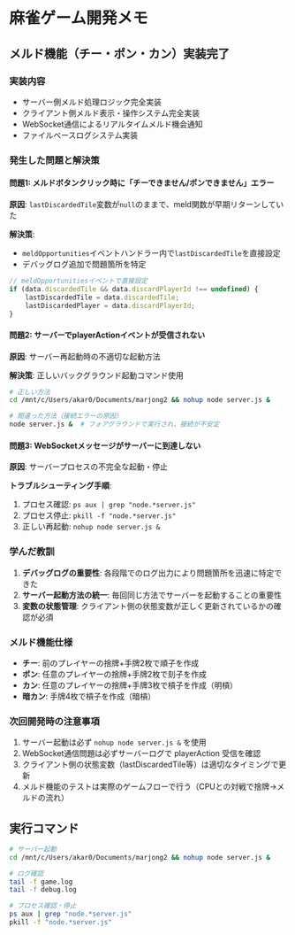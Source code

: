 # 麻雀ゲーム開発メモ

## メルド機能（チー・ポン・カン）実装完了

### 実装内容
- サーバー側メルド処理ロジック完全実装
- クライアント側メルド表示・操作システム完全実装
- WebSocket通信によるリアルタイムメルド機会通知
- ファイルベースログシステム実装

### 発生した問題と解決策

#### 問題1: メルドボタンクリック時に「チーできません/ポンできません」エラー
**原因**: `lastDiscardedTile`変数が`null`のままで、meld関数が早期リターンしていた

**解決策**: 
- `meldOpportunities`イベントハンドラー内で`lastDiscardedTile`を直接設定
- デバッグログ追加で問題箇所を特定

```javascript
// meldOpportunitiesイベントで直接設定
if (data.discardedTile && data.discardPlayerId !== undefined) {
    lastDiscardedTile = data.discardedTile;
    lastDiscardedPlayer = data.discardPlayerId;
}
```

#### 問題2: サーバーでplayerActionイベントが受信されない
**原因**: サーバー再起動時の不適切な起動方法

**解決策**: 正しいバックグラウンド起動コマンド使用
```bash
# 正しい方法
cd /mnt/c/Users/akar0/Documents/marjong2 && nohup node server.js &

# 間違った方法（接続エラーの原因）
node server.js &  # フォアグラウンドで実行され、接続が不安定
```

#### 問題3: WebSocketメッセージがサーバーに到達しない
**原因**: サーバープロセスの不完全な起動・停止

**トラブルシューティング手順**:
1. プロセス確認: `ps aux | grep "node.*server.js"`
2. プロセス停止: `pkill -f "node.*server.js"`
3. 正しい再起動: `nohup node server.js &`

### 学んだ教訓
1. **デバッグログの重要性**: 各段階でのログ出力により問題箇所を迅速に特定できた
2. **サーバー起動方法の統一**: 毎回同じ方法でサーバーを起動することの重要性
3. **変数の状態管理**: クライアント側の状態変数が正しく更新されているかの確認が必須

### メルド機能仕様
- **チー**: 前のプレイヤーの捨牌+手牌2枚で順子を作成
- **ポン**: 任意のプレイヤーの捨牌+手牌2枚で刻子を作成  
- **カン**: 任意のプレイヤーの捨牌+手牌3枚で槓子を作成（明槓）
- **暗カン**: 手牌4枚で槓子を作成（暗槓）

### 次回開発時の注意事項
1. サーバー起動は必ず `nohup node server.js &` を使用
2. WebSocket通信問題は必ずサーバーログで playerAction 受信を確認
3. クライアント側の状態変数（lastDiscardedTile等）は適切なタイミングで更新
4. メルド機能のテストは実際のゲームフローで行う（CPUとの対戦で捨牌→メルドの流れ）

## 実行コマンド
```bash
# サーバー起動
cd /mnt/c/Users/akar0/Documents/marjong2 && nohup node server.js &

# ログ確認
tail -f game.log
tail -f debug.log

# プロセス確認・停止
ps aux | grep "node.*server.js"
pkill -f "node.*server.js"
```